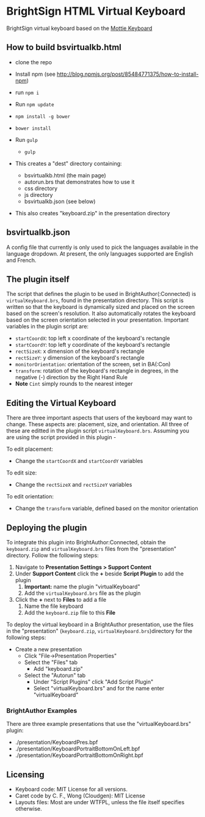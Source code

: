 # BrightSign HTML Virtual Keyboard

BrightSign virtual keyboard based on the [Mottie Keyboard](https://github.com/Mottie/Keyboard)


## How to build bsvirtualkb.html

- clone the repo
- Install npm (see http://blog.npmjs.org/post/85484771375/how-to-install-npm)
- run `npm i`
- Run `npm update`
- `npm install -g bower`
- `bower install`

- Run `gulp`
    - `gulp`
- This creates a "dest" directory containing:
    - bsvirtualkb.html (the main page)
    - autorun.brs that demonstrates how to use it
    - css directory
    - js directory 
    - bsvirtualkb.json (see below)
- This also creates "keyboard.zip" in the presentation directory
    
## bsvirtualkb.json

A config file that currently is only used to pick the languages available in the language dropdown. At present, the 
only languages supported are English and French.

## The plugin itself

The script that defines the plugin to be used in BrightAuthor(:Connected) is `virtualKeyboard.brs`, found in the presentation directory. This script is written so that the keyboard is dynamically sized and placed on the screen based on the screen's resolution. It also automatically rotates the keyboard based on the screen orientation selected in your presentation. Important variables in the plugin script are:

- `startCoordX`: top left x coordinate of the keyboard's rectangle
- `startCoordY`: top left y coordinate of the keyboard's rectangle
- `rectSizeX`: x dimension of the keyboard's rectangle
- `rectSizeY`: y dimension of the keyboard's rectangle
- `monitorOrientation`: orientation of the screen, set in BA(:Con)
- `transform`: rotation of the keyboard's rectangle in degrees, in the negative (-) direction by the Right Hand Rule
- __Note__ `Cint` simply rounds to the nearest integer

## Editing the Virtual Keyboard

There are three important aspects that users of the keyboard may want to change. These aspects are: placement, size, and orientation. All three of these are editted in the plugin script `virtualKeyboard.brs`. Assuming you are using the script provided in this plugin - 

To edit placement:
- Change the `startCoordX` and `startCoordY` variables

To edit size:
- Change the `rectSizeX` and `rectSizeY` variables

To edit orientation: 
- Change the `transform` variable, defined based on the monitor orientation

## Deploying the plugin

To integrate this plugin into BrightAuthor:Connected, obtain the `keyboard.zip` and `virtualKeyboard.brs` files from the "presentation" directory. Follow the following steps:

1. Navigate to __Presentation Settings > Support Content__
2. Under __Support Content__ click the __+__ beside __Script Plugin__ to add the plugin
    1. __Important:__ name the plugin "virtualKeyboard"
    2. Add the `virtualKeyboard.brs` file as the plugin
5. Click the __+__ next to __Files__ to add a file
    1. Name the file keyboard
    2. Add the `keyboard.zip` file to this __File__

To deploy the virtual keyboard in a BrightAuthor presentation, use the files in the "presentation" (`keyboard.zip`, `virtualKeyboard.brs`)directory for the following steps:

- Create a new presentation
    - Click "File->Presentation Properties"
    - Select the "Files" tab
        -  Add "keyboard.zip"
    - Select the "Autorun" tab
        - Under "Script Plugins" click "Add Script Plugin"
        - Select "virtualKeyboard.brs" and for the name enter "virtualKeyboard"

### BrightAuthor Examples

There are three example presentations that use the "virtualKeyboard.brs" plugin:

- ./presentation/KeyboardPres.bpf
- ./presentation/KeyboardPortraitBottomOnLeft.bpf
- ./presentation/KeyboardPortraitBottomOnRight.bpf
        

## Licensing

* Keyboard code: MIT License for all versions.
* Caret code by C. F., Wong (Cloudgen): MIT License
* Layouts files: Most are under WTFPL, unless the file itself specifies otherwise.
